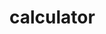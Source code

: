 # calculator
<?php
    function calculator($num1, $num2, $operator) {
        switch ($operator) {
            case "+":
                return $num1 + $num2;
                break;
            case "-":
                return $num1 - $num2;
                break;
            case "*":
                return $num1 * $num2;
                break;
            case "/":
                return $num1 / $num2;
                break;
            default:
                return "Invalid operator";
        }
    }

    $num1 = 10;
    $num2 = 5;
    $operator = "+";
    echo calculator($num1, $num2, $operator);
?>
